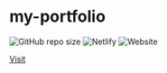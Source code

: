 # my-portfolio
![GitHub repo size](https://img.shields.io/github/repo-size/gery420/myportfolio?logo=github)
![Netlify](https://img.shields.io/netlify/6f74b7b8-f5f9-47d2-b076-c5250d872673?logo=netlify)
![Website](https://img.shields.io/website?url=https%3A%2F%2Fashish.college&up_message=online&up_color=blue&down_message=offline&down_color=red)

[Visit](https://ashish.college)
